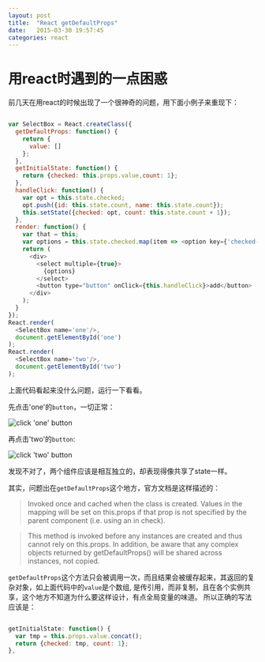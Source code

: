```yaml
---
layout: post
title:  "React getDefaultProps"
date:   2015-03-30 19:57:45
categories: react
---
```

用react时遇到的一点困惑
========

前几天在用react的时候出现了一个很神奇的问题，用下面小例子来重现下：

```javascript

var SelectBox = React.createClass({
  getDefaultProps: function() {
    return {
      value: []
    };
  },
  getInitialState: function() {
    return {checked: this.props.value,count: 1};
  },
  handleClick: function() {
    var opt = this.state.checked;
    opt.push({id: this.state.count, name: this.state.count});
    this.setState({checked: opt, count: this.state.count + 1});
  },
  render: function() {
    var that = this;
    var options = this.state.checked.map(item => <option key={'checked-' + that.props.name + item.id} value={item.id}>{item.name}</option>);
    return (
      <div>
        <select multiple={true}>
          {options}
        </select>
        <button type="button" onClick={this.handleClick}>add</button>
      </div>
    );
  }
});
React.render(
  <SelectBox name='one'/>,
  document.getElementById('one')
);
React.render(
  <SelectBox name='two'/>,
  document.getElementById('two')
);

```
上面代码看起来没什么问题，运行一下看看。

先点击'one'的`button`，一切正常：

![click 'one' button](http://7fvk4m.com1.z0.glb.clouddn.com/FuolwoqBU7F8eGF69pYsUHrWHP6D)

再点击'two'的`button`:

![click 'two' button](http://7fvk4m.com1.z0.glb.clouddn.com/FiPIRZ75qZ_jmoPL-wtYw7WepSgx)

发现不对了，两个组件应该是相互独立的，却表现得像共享了state一样。

其实，问题出在`getDefaultProps`这个地方，官方文档是这样描述的：
>Invoked once and cached when the class is created. Values in the mapping will be set on this.props if that prop is not specified by the parent component (i.e. using an in check).

>This method is invoked before any instances are created and thus cannot rely on this.props. In addition, be aware that any complex objects returned by getDefaultProps() will be shared across instances, not copied.

`getDefaultProps`这个方法只会被调用一次，而且结果会被缓存起来，其返回的复杂对象，如上面代码中的`value`是个数组,
是传引用，而非复制，且在各个实例共享，这个地方不知道为什么要这样设计，有点全局变量的味道。
所以正确的写法应该是：

```javascript

getInitialState: function() {
  var tmp = this.props.value.concat();
  return {checked: tmp, count: 1};
},

```
